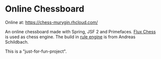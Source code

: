 Online Chessboard
=================

Online at: https://chess-murygin.rhcloud.com/

An online chessboard made with Spring, JSF 2 and Primefaces. [Flux Chess](http://fluxchess.com/) is used as chess engine. 
The build in [rule engine](https://github.com/schildbach/de.schildbach.game) is from Andreas Schildbach.

This is a "just-for-fun-project".
